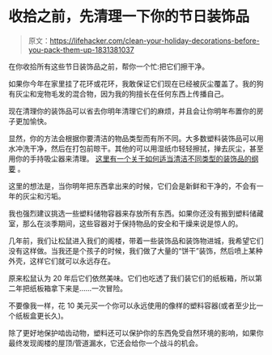 # 收拾之前，先清理一下你的节日装饰品

> 原文：<https://lifehacker.com/clean-your-holiday-decorations-before-you-pack-them-up-1831381037>

在你收拾所有这些节日装饰品之前，帮你一个忙:把它们擦干净。



如果你今年在家里挂了花环或花环，我敢保证它们现在已经被灰尘覆盖了。我的狗有灰尘和宠物毛发的混合物，因为我的狗擅长在任何东西上传播自己。

现在清理你的装饰品可以省去你明年清理它们的麻烦，并且会让你明年布置你的房子更加愉快。

显然，你的方法会根据你要清洁的物品类型而有所不同。大多数塑料装饰品可以用水冲洗干净，然后在打包前晾干。其他的可以用湿纸巾轻轻擦拭，掸去灰尘，甚至用你的手持吸尘器来清理。 [这里有一个关于如何适当清洁不同类型的装饰品的纲要](https://www.readersdigest.ca/home-garden/cleaning/preserve-decadence-your-holiday-decor/) 。

这里的想法是，当你明年把东西拿出来的时候，它们会是新鲜和干净的，不会有一年的灰尘和污垢。

我也强烈建议挑选一些塑料储物容器来存放所有东西。如果你还没有搬到塑料储藏室，那么在淡季期间，这些容器对于保持物品的安全和干燥来说是惊人的。

几年前，我们让松鼠进入我们的阁楼，带着一些装饰品和装饰物进城，我希望它们没有这样做。当我还是个孩子的时候，我们做了大量的“饼干”装饰，然后喷上某种外壳，这样它们就可以永远存在。

原来松鼠认为 20 年后它们依然美味。它们也吃透了我们装它们的纸板箱，所以第二年把纸板箱拿下来是……一次冒险。

不要像我一样，花 10 美元买一个你可以永远使用的像样的塑料容器(或者至少比一个纸板盒更长久)。

除了更好地保护啮齿动物，塑料还可以保护你的东西免受自然环境的影响，如果你最终发现阁楼的屋顶/管道漏水，它还会给你一个战斗的机会。
